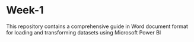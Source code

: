# Week-1
This repository contains a comprehensive guide in Word document format for loading and transforming datasets using Microsoft Power BI
